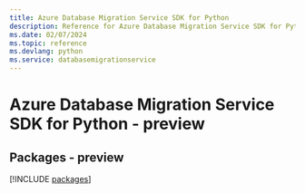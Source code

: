 ```yaml
---
title: Azure Database Migration Service SDK for Python
description: Reference for Azure Database Migration Service SDK for Python
ms.date: 02/07/2024
ms.topic: reference
ms.devlang: python
ms.service: databasemigrationservice
---
```

# Azure Database Migration Service SDK for Python - preview
## Packages - preview
[!INCLUDE [packages](database-migration-service-index.md)]